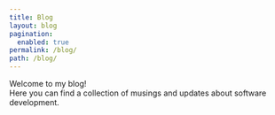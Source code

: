 ```yaml
---
title: Blog
layout: blog
pagination: 
  enabled: true
permalink: /blog/
path: /blog/
---
```

<p>
  Welcome to my blog!
  <br/> Here you can find a collection of musings and updates about software development.
</p>